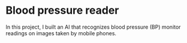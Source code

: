 # Blood pressure reader
In this project, I built an AI that recognizes blood pressure (BP) monitor readings on images taken by mobile phones. 
